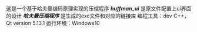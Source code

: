 这是一个基于哈夫曼编码原理实现的压缩程序
***huffman_ui***  是原文件配置上ui界面的设计
***哈夫曼压缩程序***  是生成的exe文件和对应的链接库
编程工具：dev C++， Qt version 5.13.1
运行环境：Windows10